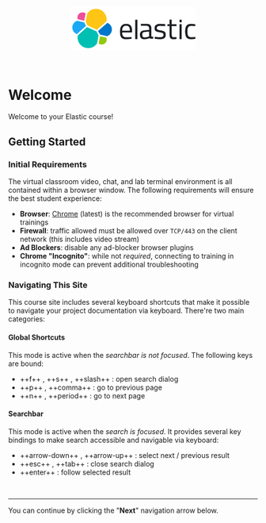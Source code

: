 <p align="center">
<img class="override-img-styling" src="img/logo-elastic-horizontal-color.png" width="50%" alt="Elastic">
</p>
<br>

# Welcome

Welcome to your Elastic course!


## Getting Started

### Initial Requirements

The virtual classroom video, chat, and lab terminal environment is all contained within a browser window. The following requirements will ensure the best student experience:  

- **Browser**: [Chrome](https://www.google.com/chrome/) (latest) is the recommended browser for virtual trainings
- **Firewall**: traffic allowed must be allowed over `TCP/443` on the client network (this includes video stream)
- **Ad Blockers**: disable any ad-blocker browser plugins
- **Chrome "Incognito"**: while not _required_, connecting to training in incognito mode can prevent additional troubleshooting


### Navigating This Site

This course site includes several keyboard shortcuts that make it possible
to navigate your project documentation via keyboard. There're two main categories:


#### Global Shortcuts

This mode is active when the _searchbar is not focused_. The following keys are bound:

- ++f++ , ++s++ , ++slash++ : open search dialog
- ++p++ , ++comma++ : go to previous page
- ++n++ , ++period++ : go to next page


#### Searchbar

This mode is active when the _search is focused_. It provides several key bindings to make 
search accessible and navigable via keyboard:  

- ++arrow-down++ , ++arrow-up++ : select next / previous result
- ++esc++ , ++tab++ : close search dialog
- ++enter++ : follow selected result

<br>

---

You can continue by clicking the "**Next**" navigation arrow below.
<br>
<br>
